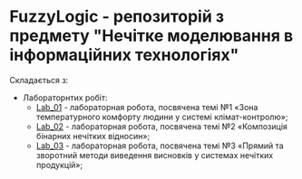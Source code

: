 # FuzzyLogic - репозиторій з предмету "Нечітке моделювання в інформаційних технологіях"

Складається з:
* Лабораторнтих робіт:
  * [Lab_01](Lab_01/Form1.cs) - лабораторная робота, посвячена темі №1 «Зона температурного комфорту людини у системі клімат-контролю»;
  * [Lab_02](Lab_02/Program.cs) - лабораторная робота, посвячена темі №2 «Композиція бінарних нечітких відносин»;
  * [Lab_03](Lab_03/Program.cs) - лабораторная робота, посвячена темі №3 «Прямий та зворотний методи виведення висновків у системах нечітких продукцій»;
